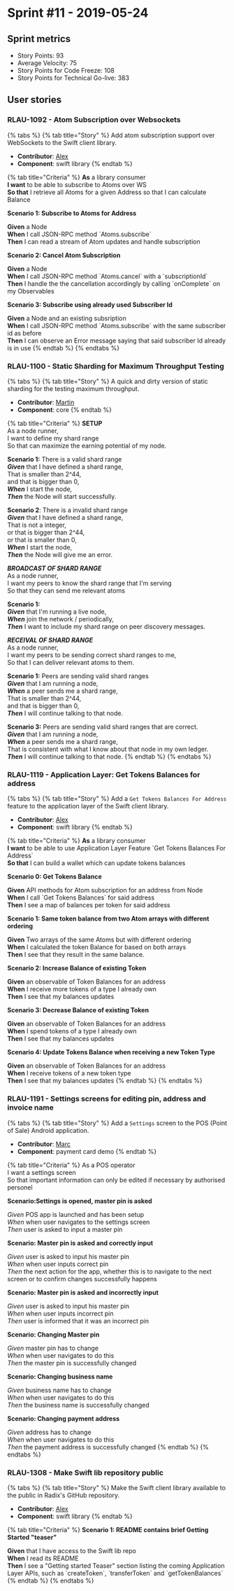 # Sprint \#11 - 2019-05-24

## Sprint metrics

* Story Points: 93
* Average Velocity: 75
* Story Points for Code Freeze: 108
* Story Points for Technical Go-live: 383

## User stories

### RLAU-1092 - Atom Subscription over Websockets

{% tabs %}
{% tab title="Story" %}
Add atom subscription support over WebSockets to the Swift client library.

* **Contributor**: [Alex](https://github.com/Sajjon)
* **Component**: swift library
{% endtab %}

{% tab title="Criteria" %}
**As** a library consumer  
 **I want** to be able to subscribe to Atoms over WS  
 **So that** I retrieve all Atoms for a given Address so that I can calculate Balance

**Scenario 1: Subscribe to Atoms for Address**

**Given** a Node  
 **When** I call JSON-RPC method \`Atoms.subscribe\`  
 **Then** I can read a stream of Atom updates and handle subscription

**Scenario 2: Cancel Atom Subscription**

**Given** a Node  
 **When** I call JSON-RPC method \`Atoms.cancel\` with a \`subscriptionId\`  
 **Then** I handle the the cancellation accordingly by calling \`onComplete\` on my Observables

**Scenario 3: Subscribe using already used Subscriber Id**

**Given** a Node and an existing subsription  
 **When** I call JSON-RPC method \`Atoms.subscribe\` with the same subscriber id as before  
 **Then** I can observe an Error message saying that said subscriber Id already is in use
{% endtab %}
{% endtabs %}

### RLAU-1100 - Static Sharding for Maximum Throughput Testing

{% tabs %}
{% tab title="Story" %}
A quick and dirty version of static sharding for the testing maximum throughput.

* **Contributor**: [Martin](https://github.com/mpsandiford)
* **Component**: core
{% endtab %}

{% tab title="Criteria" %}
**SETUP**  
 As a node runner,  
 I want to define my shard range  
 So that can maximize the earning potential of my node.

**Scenario 1:** There is a valid shard range  
 _**Given**_ ‌that I have defined a shard range,  
 That is smaller than 2^44,  
 and that is bigger than 0,  
 _**When**_ ‌I start the node,  
 _**Then**_ ‌the Node will start successfully.

**Scenario 2**: There is a invalid shard range  
 _**Given**_ ‌that I have defined a shard range,  
 That is not a integer,  
 or that is bigger than 2^44,  
 or that is smaller than 0,  
 _**When**_ ‌I start the node,  
 _**Then**_ ‌the Node will give me an error.

_**BROADCAST OF SHARD RANGE**_  
 As a node runner,  
 I want my peers to know the shard range that I'm serving  
 So that they can send me relevant atoms

**Scenario 1:**  
 _**Given**_ ‌that I'm running a live node,  
 _**When**_ ‌join the network / periodically,  
 _**Then**_ ‌I want to include my shard range on peer discovery messages.

_**RECEIVAL OF SHARD RANGE**_  
 As a node runner,  
 I want my peers to be sending correct shard ranges to me,  
 So that I can deliver relevant atoms to them.

**Scenario 1:** Peers are sending valid shard ranges  
 _**Given**_ ‌that I am running a node,  
 _**When**_ ‌a peer sends me a shard range,  
 That is smaller than 2^44,  
 and that is bigger than 0,  
 _**Then**_ ‌I will continue talking to that node.

**Scenario 3:** Peers are sending valid shard ranges that are correct.  
 _**Given**_ ‌that I am running a node,  
 _**When**_ ‌a peer sends me a shard range,  
 That is consistent with what I know about that node in my own ledger.  
 _**Then**_ ‌I will continue talking to that node.
{% endtab %}
{% endtabs %}

### RLAU-1119 - Application Layer: Get Tokens Balances for address

{% tabs %}
{% tab title="Story" %}
Add a `Get Tokens Balances For Address` feature to the application layer of the Swift client library.

* **Contributor**: [Alex](https://github.com/Sajjon)
* **Component**: swift library
{% endtab %}

{% tab title="Criteria" %}
**As** a library consumer  
 **I want** to be able to use Application Layer Feature \`Get Tokens Balances For Address\`  
 **So that** I can build a wallet which can update tokens balances

**Scenario 0: Get Tokens Balance**

**Given** API methods for Atom subscription for an address from Node  
 **When** I call \`Get Tokens Balances\` for said address  
 **Then** I see a map of balances per token for said address

**Scenario 1: Same token balance from two Atom arrays with different ordering**

**Given** Two arrays of the same Atoms but with different ordering  
 **When** I calculated the token Balance for based on both arrays  
 **Then** I see that they result in the same balance.

**Scenario 2: Increase Balance of existing Token**

**Given** an observable of Token Balances for an address  
 **When** I receive more tokens of a type I already own  
 **Then** I see that my balances updates

**Scenario 3: Decrease Balance of existing Token**

**Given** an observable of Token Balances for an address  
 **When** I spend tokens of a type I already own  
 **Then** I see that my balances updates

**Scenario 4: Update Tokens Balance when receiving a new Token Type**

**Given** an observable of Token Balances for an address  
 **When** I receive tokens of a new token type  
 **Then** I see that my balances updates
{% endtab %}
{% endtabs %}

### RLAU-1191 - Settings screens for editing pin, address and invoice name

{% tabs %}
{% tab title="Story" %}
Add a `Settings` screen to the POS \(Point of Sale\) Android application.

* **Contributor**: [Marc](https://github.com/MarcRubio)
* **Component**: payment card demo
{% endtab %}

{% tab title="Criteria" %}
As a POS operator  
 I want a settings screen  
 So that important information can only be edited if necessary by authorised personel

**Scenario:Settings is opened, master pin is asked**

_Given_ POS app is launched and has been setup  
 _When_ when user navigates to the settings screen  
 _Then_ user is asked to input a master pin

**Scenario: Master pin is asked and correctly input**

_Given_ user is asked to input his master pin  
 _When_ when user inputs correct pin  
 _Then_ the next action for the app, whether this is to navigate to the next screen or to confirm changes successfully happens

**Scenario: Master pin is asked and incorrectly input**

_Given_ user is asked to input his master pin  
 _When_ when user inputs incorrect pin  
 _Then_ user is informed that it was an incorrect pin

**Scenario: Changing Master pin**

_Given_ master pin has to change  
 _When_ when user navigates to do this  
 _Then_ the master pin is successfully changed

**Scenario: Changing business name**

_Given_ business name has to change  
 _When_ when user navigates to do this  
 _Then_ the business name is successfully changed

**Scenario: Changing payment address**

_Given_ address has to change  
 _When_ when user navigates to do this  
 _Then_ the payment address is successfully changed
{% endtab %}
{% endtabs %}

### RLAU-1308 - Make Swift lib repository public

{% tabs %}
{% tab title="Story" %}
Make the Swift client library available to the public in Radix's GitHub repository.

* **Contributor**: [Alex](https://github.com/Sajjon)
* **Component**: swift library
{% endtab %}

{% tab title="Criteria" %}
**Scenario 1: README contains brief Getting Started "teaser"**

**Given** that I have access to the Swift lib repo  
 **When** I read its README  
 **Then** I see a "Getting started Teaser" section listing the coming Application Layer APIs, such as \`createToken\`, \`transferToken\` and \`getTokenBalances\`
{% endtab %}
{% endtabs %}

